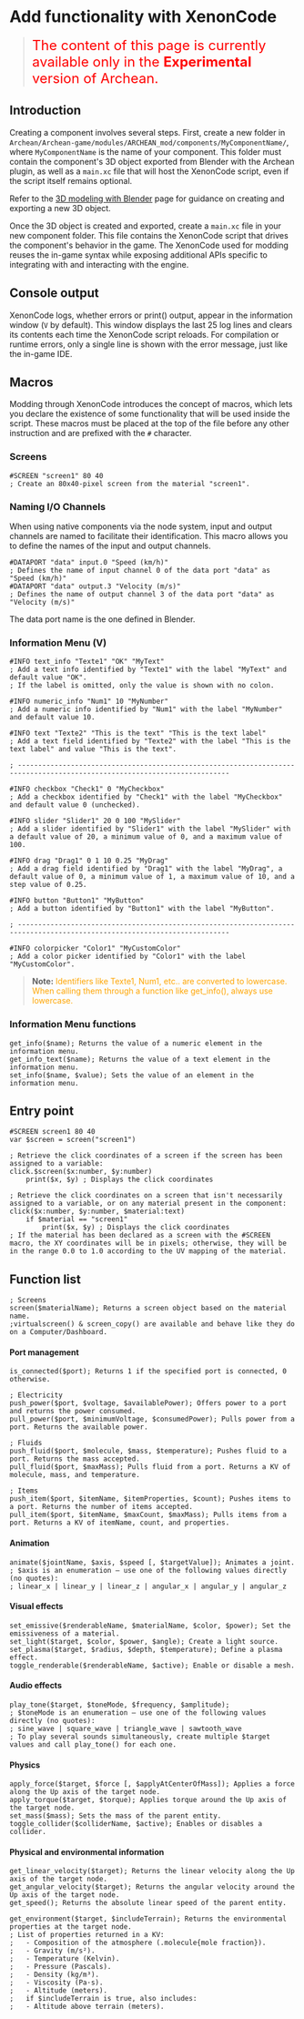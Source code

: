 # Add functionality with XenonCode

> <font color="red" size="5">The content of this page is currently available only in the **Experimental** version of Archean.</font>

## Introduction
Creating a component involves several steps. First, create a new folder in `Archean/Archean-game/modules/ARCHEAN_mod/components/MyComponentName/`, where `MyComponentName` is the name of your component. This folder must contain the component's 3D object exported from Blender with the Archean plugin, as well as a `main.xc` file that will host the XenonCode script, even if the script itself remains optional.

Refer to the [3D modeling with Blender](blender.md) page for guidance on creating and exporting a new 3D object.

Once the 3D object is created and exported, create a `main.xc` file in your new component folder. This file contains the XenonCode script that drives the component's behavior in the game. The XenonCode used for modding reuses the in-game syntax while exposing additional APIs specific to integrating with and interacting with the engine.

## Console output
XenonCode logs, whether errors or print() output, appear in the information window (`V` by default). This window displays the last 25 log lines and clears its contents each time the XenonCode script reloads. For compilation or runtime errors, only a single line is shown with the error message, just like the in-game IDE.

## Macros
Modding through XenonCode introduces the concept of macros, which lets you declare the existence of some functionality that will be used inside the script. These macros must be placed at the top of the file before any other instruction and are prefixed with the `#` character.

### Screens
```xc
#SCREEN "screen1" 80 40
; Create an 80x40-pixel screen from the material "screen1".
```

### Naming I/O Channels
When using native components via the node system, input and output channels are named to facilitate their identification. This macro allows you to define the names of the input and output channels.
```xc
#DATAPORT "data" input.0 "Speed (km/h)"
; Defines the name of input channel 0 of the data port "data" as "Speed (km/h)"
#DATAPORT "data" output.3 "Velocity (m/s)"
; Defines the name of output channel 3 of the data port "data" as "Velocity (m/s)"
```
The data port name is the one defined in Blender.

### Information Menu (V)
```xc
#INFO text_info "Texte1" "OK" "MyText"
; Add a text info identified by "Texte1" with the label "MyText" and default value "OK".
; If the label is omitted, only the value is shown with no colon.

#INFO numeric_info "Num1" 10 "MyNumber"
; Add a numeric info identified by "Num1" with the label "MyNumber" and default value 10.

#INFO text "Texte2" "This is the text" "This is the text label"
; Add a text field identified by "Texte2" with the label "This is the text label" and value "This is the text".

; --------------------------------------------------------------------------------------------------------------------------

#INFO checkbox "Check1" 0 "MyCheckbox"
; Add a checkbox identified by "Check1" with the label "MyCheckbox" and default value 0 (unchecked).

#INFO slider "Slider1" 20 0 100 "MySlider"
; Add a slider identified by "Slider1" with the label "MySlider" with a default value of 20, a minimum value of 0, and a maximum value of 100.

#INFO drag "Drag1" 0 1 10 0.25 "MyDrag"
; Add a drag field identified by "Drag1" with the label "MyDrag", a default value of 0, a minimum value of 1, a maximum value of 10, and a step value of 0.25.

#INFO button "Button1" "MyButton"
; Add a button identified by "Button1" with the label "MyButton".

; --------------------------------------------------------------------------------------------------------------------------

#INFO colorpicker "Color1" "MyCustomColor"
; Add a color picker identified by "Color1" with the label "MyCustomColor".

```

> **Note:** <font color="orange">Identifiers like Texte1, Num1, etc.. are converted to lowercase. When calling them through a function like get_info(), always use lowercase.</font>

### Information Menu functions
```xc
get_info($name); Returns the value of a numeric element in the information menu.
get_info_text($name); Returns the value of a text element in the information menu.
set_info($name, $value); Sets the value of an element in the information menu.
```
## Entry point
```xc
#SCREEN screen1 80 40
var $screen = screen("screen1")

; Retrieve the click coordinates of a screen if the screen has been assigned to a variable:
click.$screen($x:number, $y:number)
	print($x, $y) ; Displays the click coordinates

; Retrieve the click coordinates on a screen that isn't necessarily assigned to a variable, or on any material present in the component:
click($x:number, $y:number, $material:text)
	if $material == "screen1"
		print($x, $y) ; Displays the click coordinates
; If the material has been declared as a screen with the #SCREEN macro, the XY coordinates will be in pixels; otherwise, they will be in the range 0.0 to 1.0 according to the UV mapping of the material.
```

## Function list

```xc
; Screens
screen($materialName); Returns a screen object based on the material name.
;virtualscreen() & screen_copy() are available and behave like they do on a Computer/Dashboard.
```
#### Port management
```xc
is_connected($port); Returns 1 if the specified port is connected, 0 otherwise.

; Electricity
push_power($port, $voltage, $availablePower); Offers power to a port and returns the power consumed.
pull_power($port, $minimumVoltage, $consumedPower); Pulls power from a port. Returns the available power.

; Fluids
push_fluid($port, $molecule, $mass, $temperature); Pushes fluid to a port. Returns the mass accepted.
pull_fluid($port, $maxMass); Pulls fluid from a port. Returns a KV of molecule, mass, and temperature.

; Items
push_item($port, $itemName, $itemProperties, $count); Pushes items to a port. Returns the number of items accepted.
pull_item($port, $itemName, $maxCount, $maxMass); Pulls items from a port. Returns a KV of itemName, count, and properties.
```

#### Animation
```xc
animate($jointName, $axis, $speed [, $targetValue]); Animates a joint.
; $axis is an enumeration — use one of the following values directly (no quotes):
; linear_x | linear_y | linear_z | angular_x | angular_y | angular_z

```

#### Visual effects
```xc
set_emissive($renderableName, $materialName, $color, $power); Set the emissiveness of a material.
set_light($target, $color, $power, $angle); Create a light source.
set_plasma($target, $radius, $depth, $temperature); Define a plasma effect.
toggle_renderable($renderableName, $active); Enable or disable a mesh.
```

#### Audio effects
```xc
play_tone($target, $toneMode, $frequency, $amplitude);
; $toneMode is an enumeration — use one of the following values directly (no quotes):
; sine_wave | square_wave | triangle_wave | sawtooth_wave
; To play several sounds simultaneously, create multiple $target values and call play_tone() for each one.
```

#### Physics
```xc
apply_force($target, $force [, $applyAtCenterOfMass]); Applies a force along the Up axis of the target node.
apply_torque($target, $torque); Applies torque around the Up axis of the target node.
set_mass($mass); Sets the mass of the parent entity.
toggle_collider($colliderName, $active); Enables or disables a collider.
```

#### Physical and environmental information
```xc
get_linear_velocity($target); Returns the linear velocity along the Up axis of the target node.
get_angular_velocity($target); Returns the angular velocity around the Up axis of the target node.
get_speed(); Returns the absolute linear speed of the parent entity.

get_environment($target, $includeTerrain); Returns the environmental properties at the target node.
; List of properties returned in a KV:
;   - Composition of the atmosphere (.molecule{mole fraction}).
;   - Gravity (m/s²).
;   - Temperature (Kelvin).
;   - Pressure (Pascals).
;   - Density (kg/m³).
;   - Viscosity (Pa·s).
;   - Altitude (meters).
;   if $includeTerrain is true, also includes:
;   - Altitude above terrain (meters).
```


